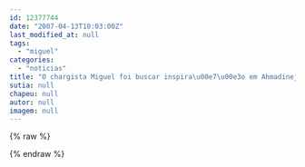 ```yaml
---
id: 12377744
date: "2007-04-13T10:03:00Z"
last_modified_at: null
tags:
  - "miguel"
categories:
  - "noticias"
title: "O chargista Miguel foi buscar inspira\u00e7\u00e3o em Ahmadinejad"
sutia: null
chapeu: null
autor: null
imagem: null
---
```

{% raw %}
<p> </p>
{% endraw %}